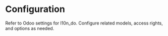 # Configuration

Refer to Odoo settings for l10n_do. Configure related models, access rights, and options as needed.
